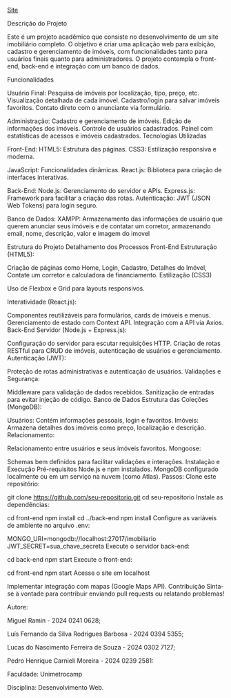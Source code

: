 <a href="https://pedro1612h.github.io/Projeto-faculdade-site-imobiliario/docs/">Site</a><br>
 

Descrição do Projeto

Este é um projeto acadêmico que consiste no desenvolvimento de um site imobiliário completo. O objetivo é criar uma aplicação web para exibição, cadastro e gerenciamento de imóveis, com funcionalidades tanto para usuários finais quanto para administradores. O projeto contempla o front-end, back-end e integração com um banco de dados.

Funcionalidades

Usuário Final:
Pesquisa de imóveis por localização, tipo, preço, etc.
Visualização detalhada de cada imóvel.
Cadastro/login para salvar imóveis favoritos.
Contato direto com o anunciante via formulário.

Administração:
Cadastro e gerenciamento de imóveis.
Edição de informações dos imóveis.
Controle de usuários cadastrados.
Painel com estatísticas de acessos e imóveis cadastrados.
Tecnologias Utilizadas

Front-End:
HTML5: Estrutura das páginas.
CSS3: Estilização responsiva e moderna.

JavaScript: Funcionalidades dinâmicas.
React.js: Biblioteca para criação de interfaces interativas.

Back-End:
Node.js: Gerenciamento do servidor e APIs.
Express.js: Framework para facilitar a criação das rotas.
Autenticação: JWT (JSON Web Tokens) para login seguro.

Banco de Dados:
XAMPP: Armazenamento das informações de usuário que querem anunciar seus imóveis e de contatar um corretor, armazenando email, nome, descrição, valor e imagem do imovel

Estrutura do Projeto
Detalhamento dos Processos
Front-End
Estruturação (HTML5):

Criação de páginas como Home, Login, Cadastro, Detalhes do Imóvel, Contate um corretor e calculadora de financiamento.
Estilização (CSS3)

Uso de Flexbox e Grid para layouts responsivos.

Interatividade (React.js):

Componentes reutilizáveis para formulários, cards de imóveis e menus.
Gerenciamento de estado com Context API.
Integração com a API via Axios.
Back-End
Servidor (Node.js + Express.js):

Configuração do servidor para escutar requisições HTTP.
Criação de rotas RESTful para CRUD de imóveis, autenticação de usuários e gerenciamento.
Autenticação (JWT):

Proteção de rotas administrativas e autenticação de usuários.
Validações e Segurança:

Middleware para validação de dados recebidos.
Sanitização de entradas para evitar injeção de código.
Banco de Dados
Estrutura das Coleções (MongoDB):

Usuários: Contém informações pessoais, login e favoritos.
Imóveis: Armazena detalhes dos imóveis como preço, localização e descrição.
Relacionamento:

Relacionamento entre usuários e seus imóveis favoritos.
Mongoose:

Schemas bem definidos para facilitar validações e interações.
Instalação e Execução
Pré-requisitos
Node.js e npm instalados.
MongoDB configurado localmente ou em um serviço na nuvem (como Atlas).
Passos:
Clone este repositório:

git clone https://github.com/seu-repositorio.git
cd seu-repositorio
Instale as dependências:

cd front-end
npm install
cd ../back-end
npm install
Configure as variáveis de ambiente no arquivo .env:

MONGO_URI=mongodb://localhost:27017/imobiliario
JWT_SECRET=sua_chave_secreta
Execute o servidor back-end:

cd back-end
npm start
Execute o front-end:

cd front-end
npm start
Acesse o site em localhost

Implementar integração com mapas (Google Maps API).
Contribuição
Sinta-se à vontade para contribuir enviando pull requests ou relatando problemas!

Autore:

Miguel Ramin - 2024 0241 0628;

Luís Fernando da Silva Rodrigues Barbosa - 2024 0394 5355;

Lucas do Nascimento Ferreira de Souza - 2024 0302 7127;

Pedro Henrique Carnieli Moreira - 2024 0239 2581:

Faculdade: Unimetrocamp

Disciplina: Desenvolvimento Web.
